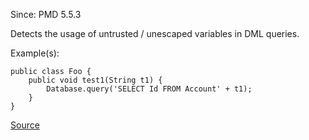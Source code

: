 Since: PMD 5.5.3

Detects the usage of untrusted / unescaped variables in DML queries.

Example(s):
```
public class Foo {
    public void test1(String t1) {
        Database.query('SELECT Id FROM Account' + t1);
    }
}
```

[Source](https://pmd.github.io/pmd-5.5.4/pmd-apex/rules/apex/security.html#ApexSOQLInjection)
